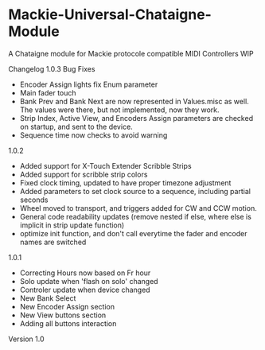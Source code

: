 # Mackie-Universal-Chataigne-Module
A Chataigne module for Mackie protocole compatible MIDI Controllers
WIP

Changelog 
1.0.3
Bug Fixes
- Encoder Assign lights fix Enum parameter
- Main fader touch
- Bank Prev and Bank Next are now represented in Values.misc as well. The values were there, but not implemented, now they work.
- Strip Index, Active View, and Encoders Assign parameters are checked on startup, and sent to the device.
- Sequence time now checks to avoid warning

1.0.2
- Added support for X-Touch Extender Scribble Strips
- Added support for scribble strip colors
- Fixed clock timing, updated to have proper timezone adjustment
- Added parameters to set clock source to a sequence, including partial seconds
- Wheel moved to transport, and triggers added for CW and CCW motion.
- General code readability updates (remove nested if else, where else is implicit in strip update function)
- optimize init function, and don't call everytime the fader and encoder names are switched

1.0.1

- Correcting Hours now based on Fr hour
- Solo update when 'flash on solo' changed
- Controler update when device changed
- New Bank Select
- New Encoder Assign section
- New View buttons section
- Adding all buttons interaction

Version 1.0